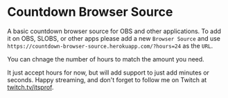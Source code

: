 # Countdown Browser Source

A basic countdown browser source for OBS and other applications. To add it on OBS, SLOBS, or other apps please add a new `Browser Source` and use `https://countdown-browser-source.herokuapp.com/?hours=24` as the `URL`.

You can chnage the number of hours to match the amount you need.

It just accept hours for now, but will add support to just add minutes or seconds.
Happy streaming, and don't forget to follow me on Twitch at [twitch.tv/itsprof](https://twitch.tv/itsprof).
